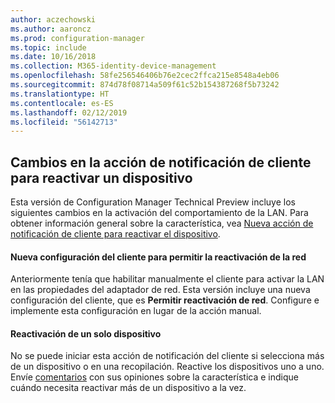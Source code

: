 ```yaml
---
author: aczechowski
ms.author: aaroncz
ms.prod: configuration-manager
ms.topic: include
ms.date: 10/16/2018
ms.collection: M365-identity-device-management
ms.openlocfilehash: 58fe256546406b76e2cec2ffca215e8548a4eb06
ms.sourcegitcommit: 874d78f08714a509f61c52b154387268f5b73242
ms.translationtype: HT
ms.contentlocale: es-ES
ms.lasthandoff: 02/12/2019
ms.locfileid: "56142713"
---
```

## <a name="bkmk_wakeup"></a> Cambios en la acción de notificación de cliente para reactivar un dispositivo
<!--1317364-->

Esta versión de Configuration Manager Technical Preview incluye los siguientes cambios en la activación del comportamiento de la LAN. Para obtener información general sobre la característica, vea [Nueva acción de notificación de cliente para reactivar el dispositivo](/sccm/core/get-started/capabilities-in-technical-preview-1810#bkmk_wakeup).

#### <a name="new-client-setting-to-allow-network-wake-up"></a>Nueva configuración del cliente para permitir la reactivación de la red
Anteriormente tenía que habilitar manualmente el cliente para activar la LAN en las propiedades del adaptador de red. Esta versión incluye una nueva configuración del cliente, que es **Permitir reactivación de red**. Configure e implemente esta configuración en lugar de la acción manual. 

#### <a name="only-wake-up-a-single-device"></a>Reactivación de un solo dispositivo
No se puede iniciar esta acción de notificación del cliente si selecciona más de un dispositivo o en una recopilación. Reactive los dispositivos uno a uno. Envíe [comentarios](/sccm/core/understand/find-help#product-feedback) con sus opiniones sobre la característica e indique cuándo necesita reactivar más de un dispositivo a la vez.


